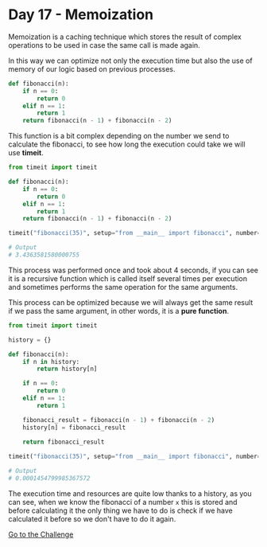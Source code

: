 # Day 17 - Memoization

Memoization is a caching technique which stores the result of complex operations to be used in case the same call is made again.

In this way we can optimize not only the execution time but also the use of memory of our logic based on previous processes.

```python
def fibonacci(n):
    if n == 0:
        return 0
    elif n == 1:
        return 1
    return fibonacci(n - 1) + fibonacci(n - 2)
```

This function is a bit complex depending on the number we send to calculate the fibonacci, to see how long the execution could take we will use **timeit**.

```python
from timeit import timeit

def fibonacci(n):
    if n == 0:
        return 0
    elif n == 1:
        return 1
    return fibonacci(n - 1) + fibonacci(n - 2)

timeit("fibonacci(35)", setup="from __main__ import fibonacci", number=1)

# Output
# 3.4363581580000755
```

This process was performed once and took about 4 seconds, if you can see it is a recursive function which is called itself several times per execution and sometimes performs the same operation for the same arguments.

This process can be optimized because we will always get the same result if we pass the same argument, in other words, it is a **pure function**.

```python
from timeit import timeit

history = {}

def fibonacci(n):
    if n in history:
        return history[n]

    if n == 0:
        return 0
    elif n == 1:
        return 1

    fibonacci_result = fibonacci(n - 1) + fibonacci(n - 2)
    history[n] = fibonacci_result
    
    return fibonacci_result

timeit("fibonacci(35)", setup="from __main__ import fibonacci", number=1)

# Output
# 0.0001454799985367572
```

The execution time and resources are quite low thanks to a history, as you can see, when we know the fibonacci of a number `x` this is stored and before calculating it the only thing we have to do is check if we have calculated it before so we don't have to do it again.

[Go to the Challenge](https://github.com/estebansolo/Python30/blob/master/exercises/17_memoization.py)